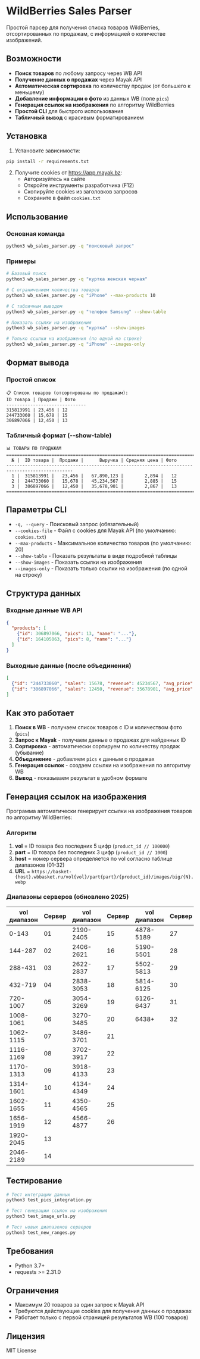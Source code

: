 # WildBerries Sales Parser

Простой парсер для получения списка товаров WildBerries, отсортированных по продажам, с информацией о количестве изображений.

## Возможности

- **Поиск товаров** по любому запросу через WB API
- **Получение данных о продажах** через Mayak API  
- **Автоматическая сортировка** по количеству продаж (от большего к меньшему)
- **Добавление информации о фото** из данных WB (поле `pics`)
- **Генерация ссылок на изображения** по алгоритму WildBerries
- **Простой CLI** для быстрого использования
- **Табличный вывод** с красивым форматированием

## Установка

1. Установите зависимости:
```bash
pip install -r requirements.txt
```

2. Получите cookies от https://app.mayak.bz:
   - Авторизуйтесь на сайте
   - Откройте инструменты разработчика (F12)
   - Скопируйте cookies из заголовков запросов
   - Сохраните в файл `cookies.txt`

## Использование

### Основная команда

```bash
python3 wb_sales_parser.py -q "поисковый запрос"
```

### Примеры

```bash
# Базовый поиск
python3 wb_sales_parser.py -q "куртка женская черная"

# С ограничением количества товаров
python3 wb_sales_parser.py -q "iPhone" --max-products 10

# С табличным выводом
python3 wb_sales_parser.py -q "телефон Samsung" --show-table

# Показать ссылки на изображения
python3 wb_sales_parser.py -q "куртка" --show-images

# Только ссылки на изображения (по одной на строке)
python3 wb_sales_parser.py -q "iPhone" --images-only
```

## Формат вывода

### Простой список
```
📋 Список товаров (отсортированы по продажам):
ID товара | Продажи | Фото
------------------------------
315813991 | 23,456 | 12
244733060 | 15,678 | 15
306897066 | 12,450 | 13
```

### Табличный формат (--show-table)
```
📊 ТОВАРЫ ПО ПРОДАЖАМ
===============================================================================================
  № |  ID товара |  Продажи |      Выручка | Средняя цена | Фото
-----------------------------------------------------------------------------------------------
  1 |  315813991 |   23,456 |   67,890,123 |        2,894 |   12
  2 |  244733060 |   15,678 |   45,234,567 |        2,885 |   15
  3 |  306897066 |   12,450 |   35,678,901 |        2,867 |   13
===============================================================================================
```

## Параметры CLI

- `-q, --query` - Поисковый запрос (обязательный)
- `--cookies-file` - Файл с cookies для Mayak API (по умолчанию: `cookies.txt`)
- `--max-products` - Максимальное количество товаров (по умолчанию: 20)
- `--show-table` - Показать результаты в виде подробной таблицы
- `--show-images` - Показать ссылки на изображения
- `--images-only` - Показать только ссылки на изображения (по одной на строку)

## Структура данных

### Входные данные WB API
```json
{
  "products": [
    {"id": 306897066, "pics": 13, "name": "..."},
    {"id": 164105063, "pics": 8, "name": "..."}
  ]
}
```

### Выходные данные (после объединения)
```json
[
  {"id": "244733060", "sales": 15678, "revenue": 45234567, "avg_price": 2885, "pics": 15},
  {"id": "306897066", "sales": 12450, "revenue": 35678901, "avg_price": 2867, "pics": 13}
]
```

## Как это работает

1. **Поиск в WB** - получаем список товаров с ID и количеством фото (`pics`)
2. **Запрос к Mayak** - получаем данные о продажах для найденных ID
3. **Сортировка** - автоматически сортируем по количеству продаж (убывание)
4. **Объединение** - добавляем `pics` к данным о продажах
5. **Генерация ссылок** - создаем ссылки на изображения по алгоритму WB
6. **Вывод** - показываем результат в удобном формате

## Генерация ссылок на изображения

Программа автоматически генерирует ссылки на изображения товаров по алгоритму WildBerries:

### Алгоритм
1. **vol** = ID товара без последних 5 цифр (`product_id // 100000`)
2. **part** = ID товара без последних 3 цифр (`product_id // 1000`)
3. **host** = номер сервера определяется по vol согласно таблице диапазонов (01-32)
4. **URL** = `https://basket-{host}.wbbasket.ru/vol{vol}/part{part}/{product_id}/images/big/{N}.webp`

### Диапазоны серверов (обновлено 2025)
| vol диапазон | Сервер | vol диапазон | Сервер | vol диапазон | Сервер |
|-------------|--------|-------------|--------|-------------|--------|
| 0-143       | 01     | 2190-2405   | 15     | 4878-5189   | 27     |
| 144-287     | 02     | 2406-2621   | 16     | 5190-5501   | 28     |
| 288-431     | 03     | 2622-2837   | 17     | 5502-5813   | 29     |
| 432-719     | 04     | 2838-3053   | 18     | 5814-6125   | 30     |
| 720-1007    | 05     | 3054-3269   | 19     | 6126-6437   | 31     |
| 1008-1061   | 06     | 3270-3485   | 20     | 6438+       | 32     |
| 1062-1115   | 07     | 3486-3701   | 21     |             |        |
| 1116-1169   | 08     | 3702-3917   | 22     |             |        |
| 1170-1313   | 09     | 3918-4133   | 23     |             |        |
| 1314-1601   | 10     | 4134-4349   | 24     |             |        |
| 1602-1655   | 11     | 4350-4565   | 25     |             |        |
| 1656-1919   | 12     | 4566-4877   | 26     |             |        |
| 1920-2045   | 13     |             |        |             |        |
| 2046-2189   | 14     |             |        |             |        |

## Тестирование

```bash
# Тест интеграции данных
python3 test_pics_integration.py

# Тест генерации ссылок на изображения  
python3 test_image_urls.py

# Тест новых диапазонов серверов
python3 test_new_ranges.py
```

## Требования

- Python 3.7+
- requests >= 2.31.0

## Ограничения

- Максимум 20 товаров за один запрос к Mayak API
- Требуются действующие cookies для получения данных о продажах
- Работает только с первой страницей результатов WB (100 товаров)

## Лицензия

MIT License